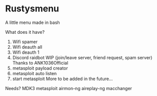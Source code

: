 # Rustysmenu
A little menu made in bash 

What does it have?
1) Wifi spamer
2) Wifi deauth all
3) Wifi deauth 1
4) Discord raidbot WIP (join/leave server, friend request, spam server) Thanks to ANK1036Official
5) metasploit payload creator
6) metasploit auto listen
7) start metasploit
More to be added in the future...

Needs?
MDK3
metasploit
airmon-ng
aireplay-ng
macchanger
